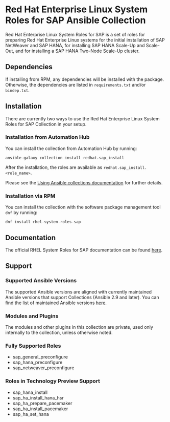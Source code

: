 Red Hat Enterprise Linux System Roles for SAP Ansible Collection
=====================================

Red Hat Enterprise Linux System Roles for SAP is a set of roles for preparing Red Hat Enterprise Linux systems for the initial installation of SAP NetWeaver and SAP HANA, for installing SAP HANA Scale-Up and Scale-Out, and for installing a SAP HANA Two-Node Scale-Up cluster.

## Dependencies

If installing from RPM, any dependencies will be installed with the package.
Otherwise, the dependencies are listed in `requirements.txt` and/or `bindep.txt`.

## Installation

There are currently two ways to use the Red Hat Enterprise Linux System Roles for SAP Collection in your setup.

### Installation from Automation Hub

You can install the collection from Automation Hub by running:
```
ansible-galaxy collection install redhat.sap_install
```

After the installation, the roles are available as `redhat.sap_install.<role_name>`.

Please see the [Using Ansible collections documentation](https://docs.ansible.com/ansible/devel/user_guide/collections_using.html) for further details.

### Installation via RPM

You can install the collection with the software package management tool `dnf` by running:
```
dnf install rhel-system-roles-sap
```

## Documentation
The official RHEL System Roles for SAP documentation can be found [here](https://access.redhat.com/articles/4488731).

## Support

### Supported Ansible Versions

The supported Ansible versions are aligned with currently maintained Ansible versions that support Collections (Ansible 2.9 and later). You can find the list of maintained Ansible versions [here](https://docs.ansible.com/ansible/latest/reference_appendices/release_and_maintenance.html#release-status).

### Modules and Plugins

The modules and other plugins in this collection are private, used only internally to the collection, unless otherwise noted.

### Fully Supported Roles

<!--ts-->
  * sap_general_preconfigure
  * sap_hana_preconfigure
  * sap_netweaver_preconfigure
<!--te-->


### Roles in Technology Preview Support

<!--ts-->
  * sap_hana_install
  * sap_ha_install_hana_hsr
  * sap_ha_prepare_pacemaker
  * sap_ha_install_pacemaker
  * sap_ha_set_hana
<!--te-->
